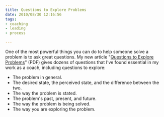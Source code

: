 ```yaml
--- 
title: Questions to Explore Problems
date: 2010/08/30 12:16:56
tags: 
- coaching
- leading
- process

---
```


One of the most powerful things you can do to help someone solve a problem is to ask great questions. My new article "<a href="http://dhemery.com/pdf/questions_to_explore_problems.pdf">Questions to Explore Problems</a>" (PDF) gives dozens of questions that I’ve found essential in my work as a coach, including questions to explore:</p>
<ul>
<li>The problem in general.</li>
<li>The desired state, the perceived state, and the difference between the two.</li>
<li>The way the problem is stated.</li>
<li>The problem's past, present, and future.</li>
<li>The way the problem is being solved.</li>
<li>The way you are exploring the problem.</li>
</ul>
